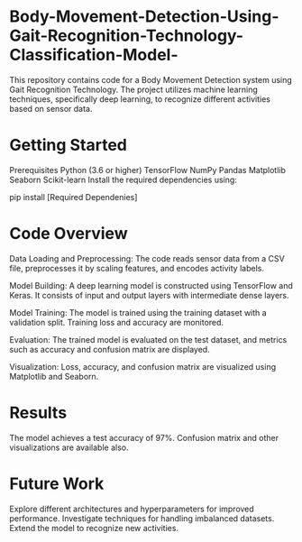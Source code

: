 # Body-Movement-Detection-Using-Gait-Recognition-Technology-Classification-Model-
This repository contains code for a Body Movement Detection system using Gait Recognition Technology. The project utilizes machine learning techniques, specifically deep learning, to recognize different activities based on sensor data.

# Getting Started
Prerequisites
Python (3.6 or higher)
TensorFlow
NumPy
Pandas
Matplotlib
Seaborn
Scikit-learn
Install the required dependencies using:

pip install [Required Dependenies]
# Code Overview
Data Loading and Preprocessing: The code reads sensor data from a CSV file, preprocesses it by scaling features, and encodes activity labels.

Model Building: A deep learning model is constructed using TensorFlow and Keras. It consists of input and output layers with intermediate dense layers.

Model Training: The model is trained using the training dataset with a validation split. Training loss and accuracy are monitored.

Evaluation: The trained model is evaluated on the test dataset, and metrics such as accuracy and confusion matrix are displayed.

Visualization: Loss, accuracy, and confusion matrix are visualized using Matplotlib and Seaborn.

# Results
The model achieves a test accuracy of 97%. Confusion matrix and other visualizations are available also.

# Future Work
Explore different architectures and hyperparameters for improved performance.
Investigate techniques for handling imbalanced datasets.
Extend the model to recognize new activities.
